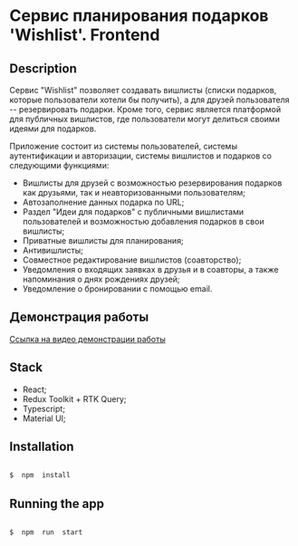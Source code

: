 
#  Сервис планирования подарков 'Wishlist'. Frontend  

##  Description

Сервис "Wishlist" позволяет создавать вишлисты (списки подарков, которые пользователи хотели бы получить), а для друзей пользователя -- резервировать подарки. Кроме того, сервис является платформой для публичных вишлистов, где пользователи могут делиться своими идеями для подарков.

Приложение состоит из системы пользователей, системы аутентификации и авторизации, системы вишлистов и подарков со следующими функциями:

 - Вишлисты для друзей с возможностью резервирования подарков как друзьями, так и неавторизованными пользователям;
 - Автозаполнение данных подарка по URL;
 - Раздел "Идеи для подарков" с публичными вишлистами пользователей и возможностью добавления подарков в свои вишлисты;
 - Приватные вишлисты для планирования;
 - Антивишлисты;
 - Совместное редактирование вишлистов (соавторство);
 - Уведомления о входящих заявках в друзья и в соавторы, а также напоминания о днях рождениях друзей;
 - Уведомление о бронировании с помощью email. 

## Демонстрация работы

[Ссылка на видео демонстрации работы](https://youtu.be/QgmfEt7cMr4)

## Stack

 - React;
 - Redux Toolkit + RTK Query;
 - Typescript;
 - Material UI;

##  Installation

```bash

$  npm  install

```

##  Running the app

```bash

$  npm  run  start

```

